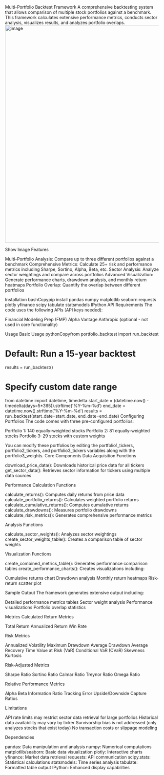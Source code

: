 Multi-Portfolio Backtest Framework
A comprehensive backtesting system that allows comparison of multiple stock portfolios against a benchmark. This framework calculates extensive performance metrics, conducts sector analysis, visualizes results, and analyzes portfolio overlaps.
<img width="713" alt="image" src="https://github.com/user-attachments/assets/479cbc0b-41fb-432c-bca2-9c03439e5192" />

Show Image
Features

Multi-Portfolio Analysis: Compare up to three different portfolios against a benchmark
Comprehensive Metrics: Calculate 25+ risk and performance metrics including Sharpe, Sortino, Alpha, Beta, etc.
Sector Analysis: Analyze sector weightings and compare across portfolios
Advanced Visualization: Generate performance charts, drawdown analysis, and monthly return heatmaps
Portfolio Overlap: Quantify the overlap between different portfolios

Installation
bashCopypip install pandas numpy matplotlib seaborn requests plotly yfinance scipy tabulate statsmodels IPython
API Requirements
The code uses the following APIs (API keys needed):

Financial Modeling Prep (FMP)
Alpha Vantage
Anthropic (optional - not used in core functionality)

Usage
Basic Usage
pythonCopyfrom portfolio_backtest import run_backtest

# Default: Run a 15-year backtest
results = run_backtest()

# Specify custom date range
from datetime import datetime, timedelta
start_date = (datetime.now() - timedelta(days=5*365)).strftime('%Y-%m-%d')
end_date = datetime.now().strftime('%Y-%m-%d')
results = run_backtest(start_date=start_date, end_date=end_date)
Configuring Portfolios
The code comes with three pre-configured portfolios:

Portfolio 1: 140 equally-weighted stocks
Portfolio 2: 81 equally-weighted stocks
Portfolio 3: 29 stocks with custom weights

You can modify these portfolios by editing the portfolio1_tickers, portfolio2_tickers, and portfolio3_tickers variables along with the portfolio3_weights.
Core Components
Data Acquisition Functions

download_price_data(): Downloads historical price data for all tickers
get_sector_data(): Retrieves sector information for tickers using multiple data sources

Performance Calculation Functions

calculate_returns(): Computes daily returns from price data
calculate_portfolio_returns(): Calculates weighted portfolio returns
calculate_cumulative_returns(): Computes cumulative returns
calculate_drawdowns(): Measures portfolio drawdowns
calculate_risk_metrics(): Generates comprehensive performance metrics

Analysis Functions

calculate_sector_weights(): Analyzes sector weightings
create_sector_weights_table(): Creates a comparison table of sector weights

Visualization Functions

create_combined_metrics_table(): Generates performance comparison tables
create_performance_charts(): Creates visualizations including:

Cumulative returns chart
Drawdown analysis
Monthly return heatmaps
Risk-return scatter plot



Sample Output
The framework generates extensive output including:

Detailed performance metrics tables
Sector weight analysis
Performance visualizations
Portfolio overlap statistics

Metrics Calculated
Return Metrics

Total Return
Annualized Return
Win Rate

Risk Metrics

Annualized Volatility
Maximum Drawdown
Average Drawdown
Average Recovery Time
Value at Risk (VaR)
Conditional VaR (CVaR)
Skewness
Kurtosis

Risk-Adjusted Metrics

Sharpe Ratio
Sortino Ratio
Calmar Ratio
Treynor Ratio
Omega Ratio

Relative Performance Metrics

Alpha
Beta
Information Ratio
Tracking Error
Upside/Downside Capture Ratios

Limitations

API rate limits may restrict sector data retrieval for large portfolios
Historical data availability may vary by ticker
Survivorship bias is not addressed (only analyzes stocks that exist today)
No transaction costs or slippage modeling

Dependencies

pandas: Data manipulation and analysis
numpy: Numerical computations
matplotlib/seaborn: Basic data visualization
plotly: Interactive charts
yfinance: Market data retrieval
requests: API communication
scipy.stats: Statistical calculations
statsmodels: Time series analysis
tabulate: Formatted table output
IPython: Enhanced display capabilities
